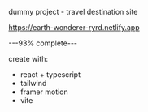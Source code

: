 dummy project - travel destination site

https://earth-wonderer-ryrd.netlify.app

---93% complete---

create with:
- react + typescript
- tailwind
- framer motion
- vite
